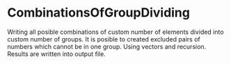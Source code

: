 # CombinationsOfGroupDividing
Writing all posible combinations of custom number of elements divided into custom number of groups. It is posible to created excluded pairs of numbers which cannot be in one group. Using vectors and recursion. Results are written into output file.
